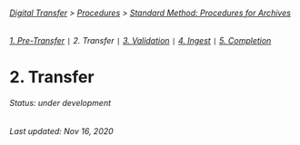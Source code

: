 ###### [Digital Transfer](../../README.md) > [Procedures](../procedures-home.md) > [Standard Method: Procedures for Archives](00-introduction.md)
###### [1. Pre-Transfer](01-pre-transfer.md) `|` 2. Transfer `|` [3. Validation](03-validation.md) `|` [4. Ingest](04-ingest.md) `|` [5. Completion](05-completion.md)

# 2. Transfer
###### Status: under development


###### Last updated: Nov 16, 2020
